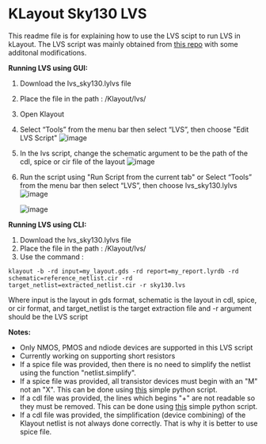 # KLayout Sky130 LVS
This readme file is for explaining how to use the LVS scipt to run LVS in kLayout. The LVS script was mainly obtained from [this repo](https://github.com/laurentc2/SKY130_for_KLayout) with some additonal modifications.

**Running LVS using GUI:**
1. Download the lvs_sky130.lylvs file  
2. Place the file in the path : /Klayout/lvs/ 
3. Open Klayout
4. Select “Tools” from the menu bar then select “LVS”, then choose "Edit LVS Script"
    ![image](https://user-images.githubusercontent.com/79912650/125278858-862e5800-e313-11eb-9007-ca351955c37f.png)
  
5. In the lvs script, change the schematic argument to be the path of the cdl, spice or cir file of the layout
    ![image](https://user-images.githubusercontent.com/79912650/125279071-c68dd600-e313-11eb-958d-e1c087e11977.png)
    
6. Run the script using "Run Script from the current tab" or Select “Tools” from the menu bar then select “LVS”, then choose lvs_sky130.lylvs 
    ![image](https://user-images.githubusercontent.com/79912650/125279303-140a4300-e314-11eb-9fe3-8363cf373652.png)

    ![image](https://user-images.githubusercontent.com/79912650/125277907-57fc4880-e312-11eb-9264-24f12b31a282.png)

**Running LVS using CLI:**
1. Download the lvs_sky130.lylvs file  
2. Place the file in the path : /Klayout/lvs/ 
3. Use the command :
```  
klayout -b -rd input=my_layout.gds -rd report=my_report.lyrdb -rd schematic=reference_netlist.cir -rd target_netlist=extracted_netlist.cir -r sky130.lvs
```
Where input is the layout in gds format, schematic is the layout in cdl, spice, or cir format, and target_netlist is the target extraction file and -r argument should be the LVS script

**Notes:**
* Only NMOS, PMOS and ndiode devices are supported in this LVS script
* Currently working on supporting short resistors
* If a spice file was provided, then there is no need to simplify the netlist using the function "netlist.simplify". 
* If a spice file was provided, all transistor devices must begin with an "M" not an "X". This can be done using [this](https://github.com/NouranAbdelaziz/KLayout_Support_for_Sky130A/blob/main/LVS/update_spice.py) simple python script.
* If a cdl file was provided, the lines which begins "+" are not readable so they must be removed. This can be done using [this](https://github.com/NouranAbdelaziz/KLayout_Support_for_Sky130A/blob/main/LVS/update_cdl.py) simple python script.  
* If a cdl file was provided, the simplification (device combining) of the Klayout netlist is not always done correctly. That is why it is better to use spice file. 
